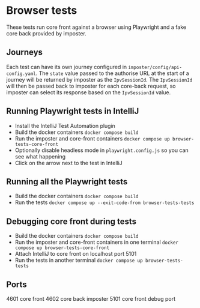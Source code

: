 # Browser tests

These tests run core front against a browser using Playwright and a fake core back provided by imposter.

## Journeys
Each test can have its own journey configured in `imposter/config/api-config.yaml`. The `state` value passed to the authorise URL at the start of a journey will be returned by imposter as the `IpvSessionId`. The `IpvSessionId` will then be passed back to imposter for each core-back request, so imposter can select its response based on the `IpvSessionId` value.

## Running Playwright tests in IntelliJ
- Install the IntelliJ Test Automation plugin
- Build the docker containers `docker compose build`
- Run the imposter and core-front containers `docker compose up browser-tests-core-front`
- Optionally disable headless mode in `playwright.config.js` so you can see what happening
- Click on the arrow next to the test in IntelliJ

## Running all the Playwright tests
- Build the docker containers `docker compose build`
- Run the tests `docker compose up --exit-code-from browser-tests-tests`

## Debugging core front during tests
- Build the docker containers `docker compose build`
- Run the imposter and core-front containers in one terminal `docker compose up browser-tests-core-front`
- Attach IntelliJ to core front on localhost port 5101
- Run the tests in another terminal `docker compose up browser-tests-tests`

## Ports
4601 core front
4602 core back imposter
5101 core front debug port
